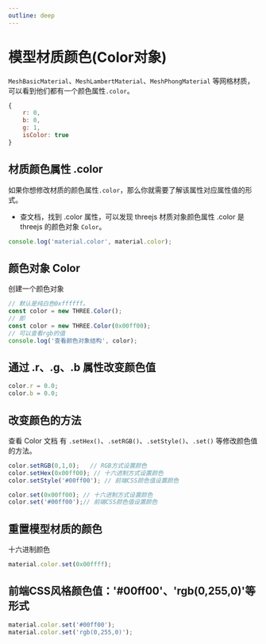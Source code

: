 ```yaml
---
outline: deep
---
```


# 模型材质颜色(Color对象)

`MeshBasicMaterial`、`MeshLambertMaterial`、`MeshPhongMaterial` 等网格材质，可以看到他们都有一个颜色属性`.color`。

```js
{
    r: 0,
    b: 0,
    g: 1,
    isColor: true
}
```

## 材质颜色属性 .color

如果你想修改材质的颜色属性`.color`，那么你就需要了解该属性对应属性值的形式。

- 查文档，找到 .color 属性，可以发现 threejs 材质对象颜色属性 .color 是 threejs 的颜色对象 `Color`。

```js
console.log('material.color', material.color);
```
## 颜色对象 Color

创建一个颜色对象

```js
// 默认是纯白色0xffffff。
const color = new THREE.Color();
// 即
const color = new THREE.Color(0x00ff00);
// 可以查看rgb的值
console.log('查看颜色对象结构', color);
```
## 通过 .r、.g、.b 属性改变颜色值

```js
color.r = 0.0;
color.b = 0.0;
```

## 改变颜色的方法

查看 Color 文档 有 `.setHex()`、`.setRGB()`、`.setStyle()`、`.set()` 等修改颜色值的方法。

```js
color.setRGB(0,1,0);   // RGB方式设置颜色
color.setHex(0x00ff00); // 十六进制方式设置颜色
color.setStyle('#00ff00'); // 前端CSS颜色值设置颜色

color.set(0x00ff00); // 十六进制方式设置颜色
color.set('#00ff00');// 前端CSS颜色值设置颜色
```

## 重置模型材质的颜色

十六进制颜色
```js
material.color.set(0x00ffff);
```

## 前端CSS风格颜色值：'#00ff00'、'rgb(0,255,0)'等形式

```js
material.color.set('#00ff00');
material.color.set('rgb(0,255,0)');
```